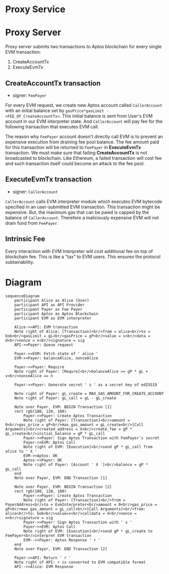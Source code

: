 # Proxy Service


# Proxy Server
Proxy server submits two transactions to Aptos blockchain for every single EVM transaction:
1. CreateAccountTx
2. ExecuteEvmTx 

## CreateAccountTx transaction
- signer: `FeePayer`

For every EVM request, we create new Aptos account called `CallerAccount` with an initial balance set by `gasPrice*gasLimit - <FEE_OF_CreateAccountTx>`. This initial balance is sent from User's EVM account in our EVM interpreter state. And `CallerAccount` will pay fee for the following transaction that executes EVM call. 

 The reason why `FeePayer` account doesn't directly call EVM is to prevent an expensive execution from draining fee pool balance. The fee amount paid for this transaction will be returned to `FeePayer` in **ExecuteEvmTx** transaction. We must make sure that failing **CreateAccountTx** is not broadcasted to blockchain. Like Ethereum, a failed transaction will cost fee and such transaction itself could become an attack to the fee pool.
## ExecuteEvmTx transaction
- signer: `CallerAccount`

`CallerAccount` calls EVM interpreter module which executes EVM bytecode specified in an user-submitted EVM transaction. This transaction might be expensive. But, the maximum gas that can be paied is capped by the balance of `CallerAccount`. Therefore a maliciously expensive EVM will not drain fund from `FeePayer`.

## Intrinsic Fee
Every interaction with EVM Interpreter will cost additional fee on top of blockchain fee. This is like a "tax" to EVM users. This ensures the protocol subtainability. 

# Diagram

```mermaid
sequenceDiagram
    participant Alice as Alice (User)
    participant API as API Provider
    participant Payer as Fee Payer
    participant Aptos as Aptos Blockchain
    participant EVM as EVM interpreter

    Alice->>API: EVM transaction
    Note right of Alice: [Transaction]<br/>from = alice<br/>to = bob<br/>gasLimit = gL<br/>gasPrice = gP<br/>value = v<br/>data = d<br/>nonce = n<br/>signature = sig
    API->>Payer: Queue request

    Payer->>EVM: Fetch state of ' alice '
    EVM->>Payer: balanceAlice, nonceAlice
    
    Payer->>Payer: Require
    Note right of Payer: [Requre]<br/>balanceAlice >= gP * gL + v<br/>nonceAlice == n

    Payer->>Payer: Generate secret ' s ' as a secret key of ed25519

    Note right of Payer: gL_create = MAX_GAS_AMOUNT_FOR_CREATE_ACCOUNT
    Note right of Payer: gL_call = gL - gL_create

    Note over Payer, EVM: BEGIN Transaction [1]
    rect rgb(100, 120, 180)
        Payer->>Payer: Create Aptos Transaction
        Note right of Payer: [Transaction]<br/>amount = 0<br/>gas_price = gP<br/>max_gas_amount = gL_create<br/>[Call Arguments]<br/>created_address = X<br/>create_fee = gP * gL_create<br/>initial_balance = gP * gL_call
        Payer->>Payer: Sign Aptos Transaction with FeePayer's secret
        Payer->>EVM: Aptos Call
        Note right of EVM: [Execution]<br/>send gP * gL_call from alice to ' X ' 
        EVM->>Aptos: OK
        Aptos->>Payer: OK
        Note right of Payer: [Account ' X ']<br/>balance = gP * gL_call
    end
    Note over Payer, EVM: END Transaction [1]

    Note over Payer, EVM: BEGIN Transaction [2]
    rect rgb(100, 120, 180)
        Payer->>Payer: Create Aptos Transaction
        Note right of Payer: [Transaction]<br/>from = PayerAddress<br/>to = EvmInterpreter<br/>amount = 0<br/>gas_price = gP<br/>max_gas_amount = gL_call<br/>[Call Arguments]<br/>from: alice<br/>to: bob<br/>value=v<br/>calldata = d<br/>nonce = n<br/>signature = sig
        Payer->>Payer: Sign Aptos Transaction with ' s '
        Payer->>EVM: Aptos Call 
        Note right of EVM: [Execution]<br/>send gP * gL_create to FeePayer<br/>interpret EVM transaction
        EVM-->>Payer: Aptos Response ' r '
    end
    Note over Payer, EVM: END Transaction [2]

    Payer->>API: Return ' r '
    Note right of API: r is converted to EVM compatible format
    API-->>Alice: EVM Response
```